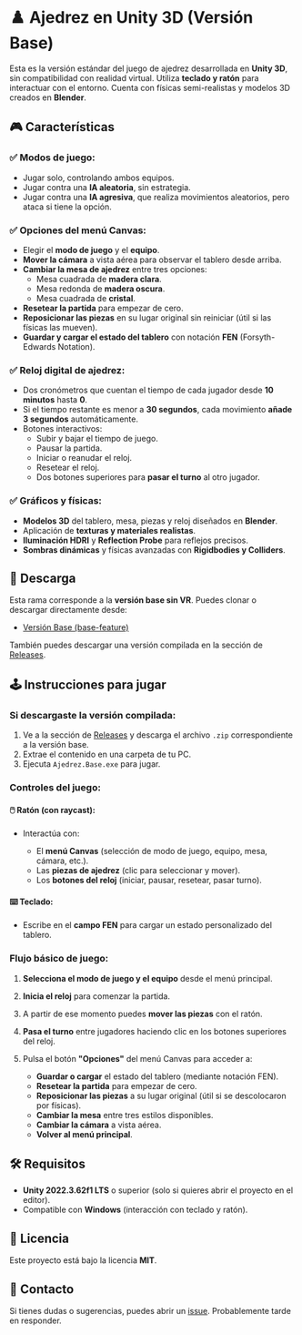 # ♟️ Ajedrez en Unity 3D (Versión Base)

Esta es la versión estándar del juego de ajedrez desarrollada en **Unity 3D**, sin compatibilidad con realidad virtual. Utiliza **teclado y ratón** para interactuar con el entorno. Cuenta con físicas semi-realistas y modelos 3D creados en **Blender**.

## 🎮 Características

### ✅ Modos de juego:
- Jugar solo, controlando ambos equipos.
- Jugar contra una **IA aleatoria**, sin estrategia.
- Jugar contra una **IA agresiva**, que realiza movimientos aleatorios, pero ataca si tiene la opción.

### ✅ Opciones del menú Canvas:
- Elegir el **modo de juego** y el **equipo**.
- **Mover la cámara** a vista aérea para observar el tablero desde arriba.
- **Cambiar la mesa de ajedrez** entre tres opciones:
  - Mesa cuadrada de **madera clara**.
  - Mesa redonda de **madera oscura**.
  - Mesa cuadrada de **cristal**.
- **Resetear la partida** para empezar de cero.
- **Reposicionar las piezas** en su lugar original sin reiniciar (útil si las físicas las mueven).
- **Guardar y cargar el estado del tablero** con notación **FEN** (Forsyth-Edwards Notation).

### ✅ Reloj digital de ajedrez:
- Dos cronómetros que cuentan el tiempo de cada jugador desde **10 minutos** hasta **0**.
- Si el tiempo restante es menor a **30 segundos**, cada movimiento **añade 3 segundos** automáticamente.
- Botones interactivos:
  - Subir y bajar el tiempo de juego.
  - Pausar la partida.
  - Iniciar o reanudar el reloj.
  - Resetear el reloj.
  - Dos botones superiores para **pasar el turno** al otro jugador.

### ✅ Gráficos y físicas:
- **Modelos 3D** del tablero, mesa, piezas y reloj diseñados en **Blender**.
- Aplicación de **texturas y materiales realistas**.
- **Iluminación HDRI** y **Reflection Probe** para reflejos precisos.
- **Sombras dinámicas** y físicas avanzadas con **Rigidbodies y Colliders**.

## 📂 Descarga

Esta rama corresponde a la **versión base sin VR**. Puedes clonar o descargar directamente desde:

- [Versión Base (base-feature)](https://github.com/Unicromus/P.MR.Chess/tree/base-feature)

También puedes descargar una versión compilada en la sección de [Releases](https://github.com/Unicromus/P.MR.Chess/releases).

## 🕹️ Instrucciones para jugar

### Si descargaste la versión compilada:

1. Ve a la sección de [Releases](https://github.com/Unicromus/P.MR.Chess/releases) y descarga el archivo `.zip` correspondiente a la versión base.
2. Extrae el contenido en una carpeta de tu PC.
3. Ejecuta `Ajedrez.Base.exe` para jugar.

### Controles del juego:

#### 🖱️ Ratón (con raycast):

* Interactúa con:

  * El **menú Canvas** (selección de modo de juego, equipo, mesa, cámara, etc.).
  * Las **piezas de ajedrez** (clic para seleccionar y mover).
  * Los **botones del reloj** (iniciar, pausar, resetear, pasar turno).

#### ⌨️ Teclado:

* Escribe en el **campo FEN** para cargar un estado personalizado del tablero.

### Flujo básico de juego:

1. **Selecciona el modo de juego y el equipo** desde el menú principal.
2. **Inicia el reloj** para comenzar la partida.
3. A partir de ese momento puedes **mover las piezas** con el ratón.
4. **Pasa el turno** entre jugadores haciendo clic en los botones superiores del reloj.
5. Pulsa el botón **"Opciones"** del menú Canvas para acceder a:

   * **Guardar o cargar** el estado del tablero (mediante notación FEN).
   * **Resetear la partida** para empezar de cero.
   * **Reposicionar las piezas** a su lugar original (útil si se descolocaron por físicas).
   * **Cambiar la mesa** entre tres estilos disponibles.
   * **Cambiar la cámara** a vista aérea.
   * **Volver al menú principal**.

## 🛠️ Requisitos

- **Unity 2022.3.62f1 LTS** o superior (solo si quieres abrir el proyecto en el editor).
- Compatible con **Windows** (interacción con teclado y ratón).

## 📜 Licencia

Este proyecto está bajo la licencia **MIT**.

## 📧 Contacto

Si tienes dudas o sugerencias, puedes abrir un [issue](https://github.com/Unicromus/P.MR.Chess/issues). Probablemente tarde en responder.
